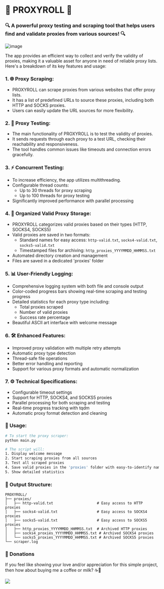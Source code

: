 # 🚀 PROXYROLL 🚀

### 🔍 A powerful proxy testing and scraping tool that helps users find and validate proxies from various sources! 🔍

![image](https://github.com/user-attachments/assets/42d98e95-4a61-4ec0-807a-1d2988a4c333)

The app provides an efficient way to collect and verify the validity of proxies, making it a valuable asset for anyone in need of reliable proxy lists. Here's a breakdown of its key features and usage:
### 1. 🌐 Proxy Scraping:
   - PROXYROLL can scrape proxies from various websites that offer proxy lists.
   - It has a list of predefined URLs to source these proxies, including both HTTP and SOCKS proxies.
   - Users can easily update the URL sources for more flexibility.

### 2. 🧪 Proxy Testing:
   - The main functionality of PROXYROLL is to test the validity of proxies.
   - It sends requests through each proxy to a test URL, checking their reachability and responsiveness.
   - The tool handles common issues like timeouts and connection errors gracefully.

### 3. ⚡ Concurrent Testing:
   - To increase efficiency, the app utilizes multithreading.
   - Configurable thread counts:
     - Up to 30 threads for proxy scraping
     - Up to 100 threads for proxy testing
   - Significantly improved performance with parallel processing

### 4. 📁 Organized Valid Proxy Storage:
   - PROXYROLL categorizes valid proxies based on their types (HTTP, SOCKS4, SOCKS5)
   - Valid proxies are saved in two formats:
     - Standard names for easy access: `http-valid.txt`, `socks4-valid.txt`, `socks5-valid.txt`
     - Timestamped files for archiving: `http_proxies_YYYYMMDD_HHMMSS.txt`
   - Automated directory creation and management
   - Files are saved in a dedicated 'proxies' folder

### 5. 📊 User-Friendly Logging:
   - Comprehensive logging system with both file and console output
   - Color-coded progress bars showing real-time scraping and testing progress
   - Detailed statistics for each proxy type including:
     - Total proxies scraped
     - Number of valid proxies
     - Success rate percentage
   - Beautiful ASCII art interface with welcome message

### 6. 🛠️ Enhanced Features:
   - Improved proxy validation with multiple retry attempts
   - Automatic proxy type detection
   - Thread-safe file operations
   - Better error handling and reporting
   - Support for various proxy formats and automatic normalization

### 7. ⚙️ Technical Specifications:
   - Configurable timeout settings
   - Support for HTTP, SOCKS4, and SOCKS5 proxies
   - Parallel processing for both scraping and testing
   - Real-time progress tracking with tqdm
   - Automatic proxy format detection and cleaning

### 🚀 Usage:
```bash
# To start the proxy scraper:
python main.py

# The script will:
1. Display welcome message
2. Start scraping proxies from all sources
3. Test all scraped proxies
4. Save valid proxies in the 'proxies' folder with easy-to-identify names
5. Show detailed statistics
```

### 📂 Output Structure:
```
PROXYROLL/
├── proxies/
│   ├── http-valid.txt                    # Easy access to HTTP proxies
│   ├── socks4-valid.txt                  # Easy access to SOCKS4 proxies
│   ├── socks5-valid.txt                  # Easy access to SOCKS5 proxies
│   ├── http_proxies_YYYYMMDD_HHMMSS.txt  # Archived HTTP proxies
│   ├── socks4_proxies_YYYYMMDD_HHMMSS.txt # Archived SOCKS4 proxies
│   └── socks5_proxies_YYYYMMDD_HHMMSS.txt # Archived SOCKS5 proxies
└── scraper.log
```

### 💖 Donations
If you feel like showing your love and/or appreciation for this simple project, then how about buying me a coffee or milk? ☕🥛

[<img src="https://github.com/zinzied/Website-login-checker/assets/10098794/24f9935f-3637-4607-8980-06124c2d0225">](https://www.buymeacoffee.com/Zied)


